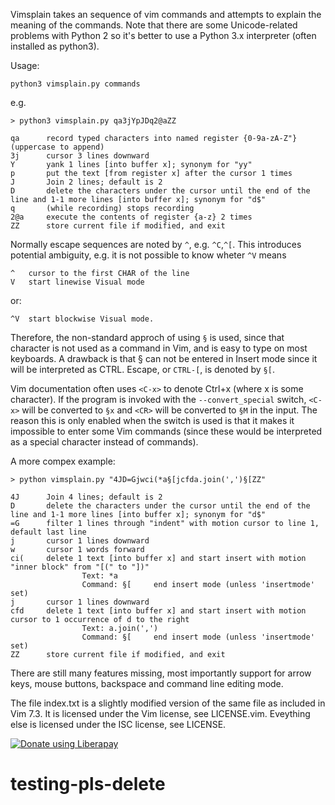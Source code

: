 Vimsplain takes an sequence of vim commands and attempts to explain the meaning of the commands. Note that there are some Unicode-related problems with Python 2 so it's better to use a Python 3.x interpreter (often installed as python3).

Usage:

```
python3 vimsplain.py commands
```

e.g.

```
> python3 vimsplain.py qa3jYpJDq2@aZZ

qa      record typed characters into named register {0-9a-zA-Z"} (uppercase to append)
3j      cursor 3 lines downward
Y       yank 1 lines [into buffer x]; synonym for "yy"
p       put the text [from register x] after the cursor 1 times
J       Join 2 lines; default is 2
D       delete the characters under the cursor until the end of the line and 1-1 more lines [into buffer x]; synonym for "d$"
q       (while recording) stops recording
2@a     execute the contents of register {a-z} 2 times
ZZ      store current file if modified, and exit
```

Normally escape sequences are noted by `^`, e.g. `^C`,`^[`. This introduces potential ambiguity, e.g. it is not possible to know wheter `^V` means 

```
^	cursor to the first CHAR of the line
V	start linewise Visual mode
```

or:

```
^V	start blockwise Visual mode.
```

Therefore, the non-standard approch of using `§` is used, since that character is not used as a command in Vim, and is easy to type on most keyboards. A drawback is that § can not be entered in Insert mode since it will be interpreted as CTRL.
Escape, or `CTRL-[`, is denoted by `§[`.

Vim documentation often uses `<C-x>` to denote Ctrl+x (where x is some character). If the program is invoked with the `--convert_special` switch, `<C-x>` will be converted to `§x` and `<CR>` will be converted to `§M` in the input. The reason this is only enabled when the switch is used is that it makes it impossible to enter some Vim commands (since these would be interpreted as a special character instead of commands).

A more compex example:

```
> python vimsplain.py "4JD=Gjwci(*a§[jcfda.join(',')§[ZZ"

4J      Join 4 lines; default is 2
D       delete the characters under the cursor until the end of the line and 1-1 more lines [into buffer x]; synonym for "d$"
=G      filter 1 lines through "indent" with motion cursor to line 1, default last line
j       cursor 1 lines downward
w       cursor 1 words forward
ci(     delete 1 text [into buffer x] and start insert with motion "inner block" from "[(" to "])"
                Text: *a
                Command: §[     end insert mode (unless 'insertmode' set)
j       cursor 1 lines downward
cfd     delete 1 text [into buffer x] and start insert with motion cursor to 1 occurrence of d to the right
                Text: a.join(',')
                Command: §[     end insert mode (unless 'insertmode' set)
ZZ      store current file if modified, and exit
```

There are still many features missing, most importantly support for arrow keys, mouse buttons, backspace and command line editing mode.

The file index.txt is a slightly modified version of the same file as included in Vim 7.3. It is licensed under the Vim license, see LICENSE.vim. Eveything else is licensed under the ISC license, see LICENSE.

[![Donate using Liberapay](https://liberapay.com/assets/widgets/donate.svg)](https://liberapay.com/saparvia/donate)
# testing-pls-delete
